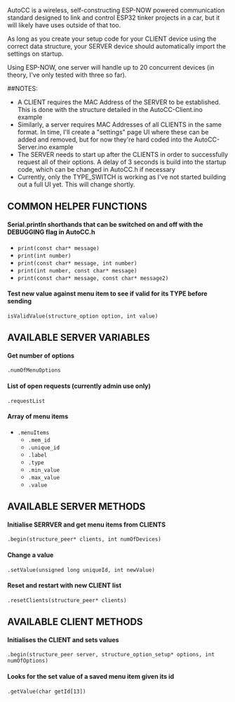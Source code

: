 AutoCC is a wireless, self-constructing ESP-NOW powered communication standard designed to link and control ESP32 tinker projects in a car, but it will likely have uses outside of that too.

As long as you create your setup code for your CLIENT device using the correct data structure, your SERVER device should automatically import the settings on startup. 

Using ESP-NOW, one server will handle up to 20 concurrent devices (in theory, I've only tested with three so far).

##NOTES:

  - A CLIENT requires the MAC Address of the SERVER to be established. This is done with the structure detailed in the AutoCC-Client.ino example
  - Similarly, a server requires MAC Addresses of all CLIENTS in the same format. In time, I'll create a "settings" page UI where these can be added and removed, but for now they're hard coded into the AutoCC-Server.ino example
  - The SERVER needs to start up after the CLIENTS in order to successfully request all of their options. A delay of 3 seconds is build into the startup code, which can be changed in AutoCC.h if necessary
  - Currently, only the TYPE_SWITCH is working as I've not started building out a full UI yet. This will change shortly.


## COMMON HELPER FUNCTIONS

#### Serial.println shorthands that can be switched on and off with the DEBUGGING flag in AutoCC.h
- `print(const char* message)`
- `print(int number)`
- `print(const char* message, int number)`
- `print(int number, const char* message)`
- `print(const char* message, const char* message2)`

#### Test new value against menu item to see if valid for its TYPE before sending
`isValidValue(structure_option option, int value)`


## AVAILABLE SERVER VARIABLES

#### Get number of options
 `.numOfMenuOptions`
#### List of open requests (currently admin use only)
  `.requestList` 
#### Array of menu items
- `.menuItems`
  - `.mem_id`
  - `.unique_id`
  - `.label`
  - `.type`
  - `.min_value`
  - `.max_value`
  - `.value`

## AVAILABLE SERVER METHODS

#### Initialise SERRVER and get menu items from CLIENTS
  `.begin(structure_peer* clients, int numOfDevices)`
#### Change a value
  `.setValue(unsigned long uniqueId, int newValue)`
#### Reset and restart with new CLIENT list
  `.resetClients(structure_peer* clients)`


## AVAILABLE CLIENT METHODS

#### Initialises the CLIENT and sets values
  `.begin(structure_peer server, structure_option_setup* options, int numOfOptions)`
#### Looks for the set value of a saved menu item given its id
  `.getValue(char getId[13])`
